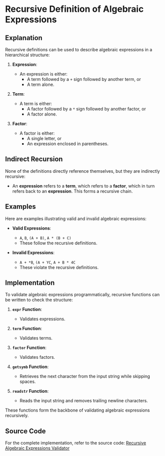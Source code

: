 # Recursive Definition of Algebraic Expressions

## Explanation

Recursive definitions can be used to describe algebraic expressions in a hierarchical structure:

1. **Expression**:

   - An expression is either:
     - A term followed by a `+` sign followed by another term, or
     - A term alone.

2. **Term**:

   - A term is either:
     - A factor followed by a `*` sign followed by another factor, or
     - A factor alone.

3. **Factor**:
   - A factor is either:
     - A single letter, or
     - An expression enclosed in parentheses.

## Indirect Recursion

None of the definitions directly reference themselves, but they are indirectly recursive:

- An **expression** refers to a **term**, which refers to a **factor**, which in turn refers back to an **expression**. This forms a recursive chain.

## Examples

Here are examples illustrating valid and invalid algebraic expressions:

- **Valid Expressions**:

  - `A`, `B`, `(A + B)`, `A * (B + C)`
  - These follow the recursive definitions.

- **Invalid Expressions**:
  - `A + *B`, `(A + YC`, `A + B * 4C`
  - These violate the recursive definitions.

## Implementation

To validate algebraic expressions programmatically, recursive functions can be written to check the structure:

1. **`expr` Function**:

   - Validates expressions.

2. **`term` Function**:

   - Validates terms.

3. **`factor` Function**:

   - Validates factors.

4. **`getsymb` Function**:

   - Retrieves the next character from the input string while skipping spaces.

5. **`readstr` Function**:
   - Reads the input string and removes trailing newline characters.

These functions form the backbone of validating algebraic expressions recursively.

## Source Code

For the complete implementation, refer to the source code:
[Recursive Algebraic Expressions Validator](https://github.com/0marwalied/Data-Structures-Book/blob/29df172127151d501ebefafca91a4354eeaa9609/Recursion/algebraicExpressionsRecursive.c)
